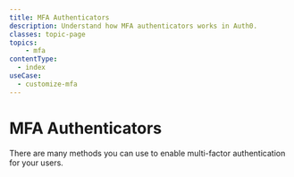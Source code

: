 ```yaml
---
title: MFA Authenticators
description: Understand how MFA authenticators works in Auth0.
classes: topic-page
topics:
    - mfa
contentType:
  - index
useCase:
  - customize-mfa
---
```


# MFA Authenticators

There are many methods you can use to enable multi-factor authentication for your users. 

